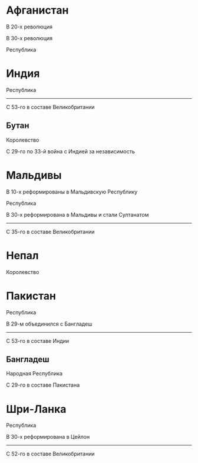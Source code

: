 # Афганистан

В 20-х революция

В 30-х революция

Республика

# Индия

Республика

----

С 53-го в составе Великобритании

## Бутан

Королевство

С 29-го по 33-й война с Индией за независимость 

# Мальдивы

В 10-х реформированы в Мальдивскую Республику

Республика

В 30-х реформирована в Мальдивы и стали Султанатом

----

С 35-го в составе Великобритании

# Непал

Королевство

# Пакистан

Республика

В 29-м объединился с Бангладеш

----

С 53-го в составе Индии

## Бангладеш

Народная Республика

С 29-го в составе Пакистана

# Шри-Ланка

Республика

В 30-х реформирована в Цейлон

----

С 52-го в составе Великобритании
